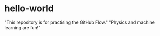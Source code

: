 # hello-world
"This repository is for practising the GitHub Flow."
"Physics and machine learning are fun!"
